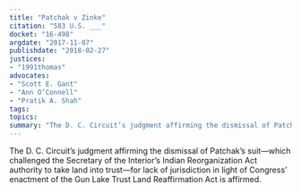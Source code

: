 ```yaml
---
title: "Patchak v Zinke"
citation: "583 U.S. ___"
docket: "16-498"
argdate: "2017-11-07"
publishdate: "2018-02-27"
justices:
- "1991thomas"
advocates:
- "Scott E. Gant"
- "Ann O’Connell"
- "Pratik A. Shah"
tags:
topics:
summary: "The D. C. Circuit’s judgment affirming the dismissal of Patchak’s suit—which challenged the Secretary of the Interior’s Indian Reorganization Act authority to take land into trust—for lack of jurisdiction in light of Congress’ enactment of the Gun Lake Trust Land Reaffirmation Act is affirmed."
---
```

The D. C. Circuit’s judgment affirming the dismissal of Patchak’s suit—which challenged the Secretary of the Interior’s Indian Reorganization Act authority to take land into trust—for lack of jurisdiction in light of Congress’ enactment of the Gun Lake Trust Land Reaffirmation Act is affirmed.

